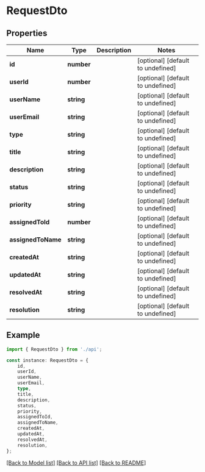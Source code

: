 # RequestDto


## Properties

Name | Type | Description | Notes
------------ | ------------- | ------------- | -------------
**id** | **number** |  | [optional] [default to undefined]
**userId** | **number** |  | [optional] [default to undefined]
**userName** | **string** |  | [optional] [default to undefined]
**userEmail** | **string** |  | [optional] [default to undefined]
**type** | **string** |  | [optional] [default to undefined]
**title** | **string** |  | [optional] [default to undefined]
**description** | **string** |  | [optional] [default to undefined]
**status** | **string** |  | [optional] [default to undefined]
**priority** | **string** |  | [optional] [default to undefined]
**assignedToId** | **number** |  | [optional] [default to undefined]
**assignedToName** | **string** |  | [optional] [default to undefined]
**createdAt** | **string** |  | [optional] [default to undefined]
**updatedAt** | **string** |  | [optional] [default to undefined]
**resolvedAt** | **string** |  | [optional] [default to undefined]
**resolution** | **string** |  | [optional] [default to undefined]

## Example

```typescript
import { RequestDto } from './api';

const instance: RequestDto = {
    id,
    userId,
    userName,
    userEmail,
    type,
    title,
    description,
    status,
    priority,
    assignedToId,
    assignedToName,
    createdAt,
    updatedAt,
    resolvedAt,
    resolution,
};
```

[[Back to Model list]](../README.md#documentation-for-models) [[Back to API list]](../README.md#documentation-for-api-endpoints) [[Back to README]](../README.md)
